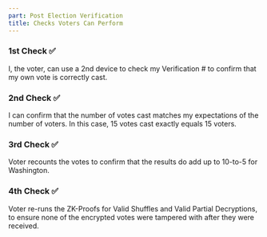 ```yaml
---
part: Post Election Verification
title: Checks Voters Can Perform
---
```


### 1st Check ✅

I, the voter, can use a 2nd device to check my Verification # to confirm that my own vote is correctly cast.

### 2nd Check ✅

I can confirm that the number of votes cast matches my expectations of the number of voters. In this case, 15 votes cast exactly equals 15 voters.

### 3rd Check ✅

Voter recounts the votes to confirm that the results do add up to 10-to-5 for Washington.

### 4th Check ✅

Voter re-runs the ZK-Proofs for Valid Shuffles and Valid Partial Decryptions, to ensure none of the encrypted votes were tampered with after they were received.
